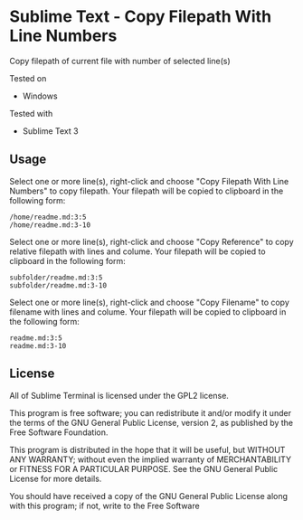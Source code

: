 # Sublime Text - Copy Filepath With Line Numbers

Copy filepath of current file with number of selected line(s)

Tested on
- Windows

Tested with
- Sublime Text 3

## Usage

Select one or more line(s), right-click and choose "Copy Filepath With Line Numbers" to copy filepath.
Your filepath will be copied to clipboard in the following form:
```
/home/readme.md:3:5
/home/readme.md:3-10
```

Select one or more line(s), right-click and choose "Copy Reference" to copy relative filepath with lines and colume.
Your filepath will be copied to clipboard in the following form:
```
subfolder/readme.md:3:5
subfolder/readme.md:3-10
```

Select one or more line(s), right-click and choose "Copy Filename" to copy filename with lines and colume.
Your filepath will be copied to clipboard in the following form:
```
readme.md:3:5
readme.md:3-10
```

## License

All of Sublime Terminal is licensed under the GPL2 license.

This program is free software; you can redistribute it and/or modify
it under the terms of the GNU General Public License, version 2, as
published by the Free Software Foundation.

This program is distributed in the hope that it will be useful,
but WITHOUT ANY WARRANTY; without even the implied warranty of
MERCHANTABILITY or FITNESS FOR A PARTICULAR PURPOSE.  See the
GNU General Public License for more details.

You should have received a copy of the GNU General Public License
along with this program; if not, write to the Free Software
